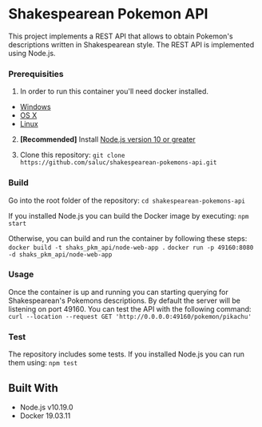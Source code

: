 # Shakespearean Pokemon API

This project implements a REST API that allows to obtain Pokemon's descriptions written in Shakespearean style. The REST API is implemented using Node.js.

### Prerequisities

1. In order to run this container you'll need docker installed.
* [Windows](https://docs.docker.com/windows/started)
* [OS X](https://docs.docker.com/mac/started/)
* [Linux](https://docs.docker.com/linux/started/)

2. **[Recommended]** Install [Node.js version 10 or greater][node]

3. Clone this repository:
    `git clone https://github.com/saluc/shakespearean-pokemons-api.git`

[node]: https://nodejs.org/

### Build
Go into the root folder of the repository:
`cd shakespearean-pokemons-api`

If you installed Node.js you can build the Docker image by executing:
`npm start`

Otherwise, you can build and run the container by following these steps:
`docker build -t shaks_pkm_api/node-web-app .`
`docker run -p 49160:8080 -d shaks_pkm_api/node-web-app`

### Usage

Once the container is up and running you can starting querying for Shakespearean's Pokemons descriptions.
By default the server will be listening on port 49160. You can test the API with the following command:
`curl --location --request GET 'http://0.0.0.0:49160/pokemon/pikachu'`

### Test
The repository includes some tests. If you installed Node.js you can run them using:
`npm test`

## Built With

* Node.js v10.19.0
* Docker 19.03.11
